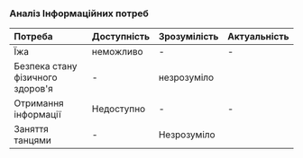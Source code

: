 ### Аналіз Інформаційних потреб
|Потреба | Доступність | Зрозумілість | Актуальність |
|:-------|:------------|:-------------|:-------------|
|Їжа     | неможливо   | -               | -         |
|Безпека стану фізичного здоров'я|-|незрозуміло||
|Отримання інформації| Недоступно| -| -| 
|Заняття танцями|   -  | Незрозуміло   ||
